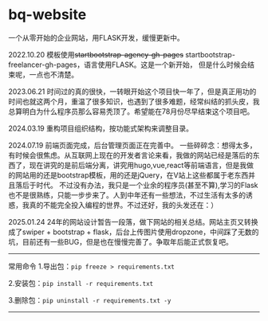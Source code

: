 # bq-website
一个从零开始的企业网站，用FLASK开发，缓慢更新中。

2022.10.20 模板使用<del>startbootstrap-agency-gh-pages</del> startbootstrap-freelancer-gh-pages，语言使用FLASK。这是一个新开始， 但是什么时候会结束呢，一点也不清楚。

2023.06.21 时间过的真的很快，一转眼开始这个项目快一年了，但是真正用功的时间也就这两个月，重温了很多知识，也遇到了很多难题，经常纠结的抓头皮，我总算明白为什么程序员那么容易秃顶了。希望能在78月份尽早结束这个项目吧。

2024.03.19 重构项目组织结构，按功能式架构来调整目录。

2024.07.19 前端页面完成，后台管理页面正在完善中。
一些碎碎念：想得太多，有时候会很焦虑。从互联网上现在的开发者言论来看，我做的网站已经是落后的东西了，现在讲究的是前后端分离，讲究用hugo,vue,react等前端语言，但是我做的网站用的还是bootstrap模板，用的还是jQuery，在V站上这些都属于老东西并且落后于时代。
不过没有办法，我只是一个业余的程序员(甚至不算),学习的Flask也不是很熟练，只能一步步来了。人到中年还有一些想法，不过生活有太多的诱惑，我真的不能完全投入编程的世界。不过还好，我的头发还在：）

2025.01.24 24年的网站设计暂告一段落，做下网站的相关总结。网站主页又转换成了swiper + bootstrap + flask，后台上传图片使用dropzone，中间踩了无数的坑，目前还有一些BUG，但是也在慢慢完善了。争取年后能正式恢复吧。



***
常用命令
1.导出包：`pip freeze > requirements.txt`

2.安装包：`pip install -r requirements.txt`

3.删除包：`pip uninstall -r requirements.txt -y`
***
